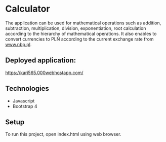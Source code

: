 # Calculator

The application can be used for mathematical operations such as addition, subtraction, multiplication, division, exponentiation, root calculation according to the hierarchy of mathematical operations. It also enables to convert currencies to PLN according to the current exchange rate from www.nbp.pl.

## Deployed application:
https://kari565.000webhostapp.com/

## Technologies
- Javascript
- Bootstrap 4

## Setup
To run this project, open index.html using web browser.